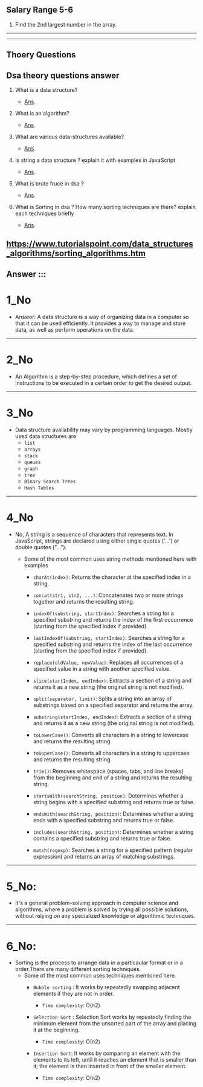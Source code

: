 ## Salary Range 5-6

1. Find the 2nd largest number in the array.

---
---
## Thoery Questions

## Dsa theory questions answer

1. What is a data structure?
   - [Ans](https://github.com/alalUDDIN123/interview_preparation/tree/main/dsa#1_no).

2. What is an algorithm?   
   - [Ans](https://github.com/alalUDDIN123/interview_preparation/tree/main/dsa#2_no).

3. What are various data-structures available?   
   - [Ans](https://github.com/alalUDDIN123/interview_preparation/tree/main/dsa#3_no).

4. Is string a data structure ? explain it with examples in JavaScript 
   - [Ans](https://github.com/alalUDDIN123/interview_preparation/tree/main/dsa#4_no).


5. What is brute fruce in dsa ?
   - [Ans](https://github.com/alalUDDIN123/interview_preparation/tree/main/dsa#5_no).

6. What is Sorting in dsa ? How many sorting techniques are there? explain each techniques briefly
   - [Ans](https://github.com/alalUDDIN123/interview_preparation/tree/main/dsa#6_no).   


 https://www.tutorialspoint.com/data_structures_algorithms/sorting_algorithms.htm
---
## Answer :::
# 1_No
- Answer: A data structure is a way of organizing data in a computer so that it can be used efficiently. It provides a way to manage and store data, as well as perform operations on the data.
---
# 2_No
- An Algorithm is a step-by-step procedure, which defines a set of instructions to be executed in a certain order to get the desired output.
---
# 3_No
- Data structure availability may vary by programming languages. Mostly used data structures are 
   - `list`
   - `arrays`
   - `stack`
   - `queues`
   - `graph`
   - `tree`
   - `Binary Search Trees`
   - `Hash Tables`
---
# 4_No
- No, A string is a sequence of characters that represents text. In JavaScript, strings are declared using either single quotes ('...') or double quotes ("...").
  - Some of the most common uses  string methods mentioned here with examples

      - `charAt(index)`: Returns the character at the specified index in a string.

      - `concat(str1, str2, ...)`: Concatenates two or more strings together and returns the resulting string.

      - `indexOf(substring, startIndex)`: Searches a string for a specified substring and returns the index of the first occurrence (starting from the specified index if provided).

      - `lastIndexOf(substring, startIndex)`: Searches a string for a specified substring and returns the index of the last occurrence (starting from the specified index if provided).

      - `replace(oldValue, newValue)`: Replaces all occurrences of a specified value in a string with another specified value.

      - `slice(startIndex, endIndex)`: Extracts a section of a string and returns it as a new string (the original string is not modified).

      - `split(separator, limit)`: Splits a string into an array of substrings based on a specified separator and returns the array.

      - `substring(startIndex, endIndex)`: Extracts a section of a string and returns it as a new string (the original string is not modified).

      - `toLowerCase()`: Converts all characters in a string to lowercase and returns the resulting string.

      - `toUpperCase()`: Converts all characters in a string to uppercase and returns the resulting string.

      - `trim()`: Removes whitespace (spaces, tabs, and line breaks) from the beginning and end of a string and returns the resulting string.

      - `startsWith(searchString, position)`: Determines whether a string begins with a specified substring and returns true or false.

      - `endsWith(searchString, position)`: Determines whether a string ends with a specified substring and returns true or false.

      - `includes(searchString, position)`: Determines whether a string contains a specified substring and returns true or false.

      - `match(regexp)`: Searches a string for a specified pattern (regular expression) and returns an array of matching substrings.
---

# 5_No:
 - It's a general problem-solving approach in computer science and algorithms, where a problem is solved by trying all possible solutions, without relying on any specialized knowledge or algorithmic techniques.

---
# 6_No:
 - Sorting is the process to arrange data in a particaular format or in a order.There are many different sorting techniques. 
   - Some of the most common uses techniques mentioned here.
     - `Bubble sorting` : It works by repeatedly swapping adjacent elements if they are not in order. 
        -  `Time complexity`: Ο(n2)
        
     - `Selection Sort` : Selection Sort works by repeatedly finding the minimum element from the unsorted part of the array and placing it at the beginning. 
        -  `Time complexity`: Ο(n2)   

     - `Insertion Sort`:  It works by comparing an element with the elements to its left, until it reaches an element that is smaller than it; the element is then inserted in front of the smaller element.
        -  `Time complexity`: Ο(n2)  



